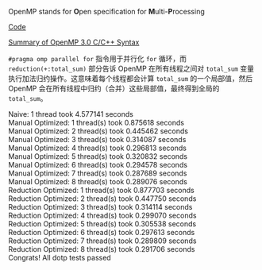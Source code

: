 OpenMP stands for **O**pen specification for **M**ulti-**P**rocessing

[Code](https://github.com/cs-learning-every-day/cs61c-sp22/blob/main/sp22-lab-starter/lab09/dotp.c)

[Summary of OpenMP 3.0 C/C++ Syntax](https://www.openmp.org/wp-content/uploads/OpenMP3.0-SummarySpec.pdf)

`#pragma omp parallel for` 指令用于并行化 `for` 循环，而 `reduction(+:total_sum)` 部分告诉 OpenMP 在所有线程之间对 `total_sum` 变量执行加法归约操作。这意味着每个线程都会计算 `total_sum` 的一个局部值，然后 OpenMP 会在所有线程中归约（合并）这些局部值，最终得到全局的 `total_sum`。

Naive: 1 thread took 4.577141 seconds  
Manual Optimized: 1 thread(s) took 0.875618 seconds  
Manual Optimized: 2 thread(s) took 0.445462 seconds  
Manual Optimized: 3 thread(s) took 0.314087 seconds  
Manual Optimized: 4 thread(s) took 0.296813 seconds  
Manual Optimized: 5 thread(s) took 0.320832 seconds  
Manual Optimized: 6 thread(s) took 0.294578 seconds  
Manual Optimized: 7 thread(s) took 0.287689 seconds  
Manual Optimized: 8 thread(s) took 0.289076 seconds  
Reduction Optimized: 1 thread(s) took 0.877703 seconds  
Reduction Optimized: 2 thread(s) took 0.447750 seconds  
Reduction Optimized: 3 thread(s) took 0.314114 seconds  
Reduction Optimized: 4 thread(s) took 0.299070 seconds  
Reduction Optimized: 5 thread(s) took 0.305538 seconds  
Reduction Optimized: 6 thread(s) took 0.297613 seconds  
Reduction Optimized: 7 thread(s) took 0.289809 seconds  
Reduction Optimized: 8 thread(s) took 0.291706 seconds  
Congrats! All dotp tests passed
